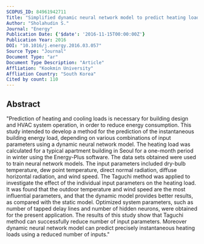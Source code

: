 ```yaml
---
SCOPUS_ID: 84961942711
Title: "Simplified dynamic neural network model to predict heating load of a building using Taguchi method"
Author: "Sholahudin S."
Journal: "Energy"
Publication Date: {'$date': '2016-11-15T00:00:00Z'}
Publication Year: 2016
DOI: "10.1016/j.energy.2016.03.057"
Source Type: "Journal"
Document Type: "ar"
Document Type Description: "Article"
Affliation: "Kookmin University"
Affliation Country: "South Korea"
Cited by count: 110
---
```


## Abstract
"Prediction of heating and cooling loads is necessary for building design and HVAC system operation, in order to reduce energy consumption. This study intended to develop a method for the prediction of the instantaneous building energy load, depending on various combinations of input parameters using a dynamic neural network model. The heating load was calculated for a typical apartment building in Seoul for a one-month period in winter using the Energy-Plus software. The data sets obtained were used to train neural network models. The input parameters included dry-bulb temperature, dew point temperature, direct normal radiation, diffuse horizontal radiation, and wind speed. The Taguchi method was applied to investigate the effect of the individual input parameters on the heating load. It was found that the outdoor temperature and wind speed are the most influential parameters, and that the dynamic model provides better results, as compared with the static model. Optimized system parameters, such as number of tapped delay lines and number of hidden neurons, were obtained for the present application. The results of this study show that Taguchi method can successfully reduce number of input parameters. Moreover dynamic neural network model can predict precisely instantaneous heating loads using a reduced number of inputs."
